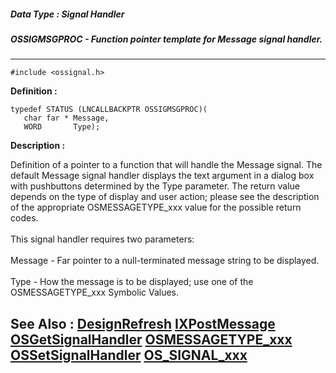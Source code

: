 ##### Data Type : Signal Handler
##### OSSIGMSGPROC - Function pointer template for Message signal handler.
---
```
#include <ossignal.h>
```

**Definition :**
```
typedef STATUS (LNCALLBACKPTR OSSIGMSGPROC)(
   char far * Message,
   WORD       Type);
```

**Description :**

Definition of a pointer to a function that will handle the Message signal.  The default Message signal handler displays the text argument in a dialog box with pushbuttons determined by the Type parameter.  The return value depends on the type of display and user action;  please see the description of the appropriate OSMESSAGETYPE_xxx value for the possible return codes.<br>
<br>
This signal handler requires two parameters:<br>
<br>
    Message - Far pointer to a null-terminated message string to be displayed.<br>
<br>
    Type - How the message is to be displayed;  use one of the OSMESSAGETYPE_xxx Symbolic Values.


**See Also :**
[DesignRefresh](/domino-c-api-docs/reference/Func/DesignRefresh)
[IXPostMessage](/domino-c-api-docs/reference/Func/IXPostMessage)
[OSGetSignalHandler](/domino-c-api-docs/reference/Func/OSGetSignalHandler)
[OSMESSAGETYPE_xxx](/domino-c-api-docs/reference/Symb/OSMESSAGETYPE_xxx)
[OSSetSignalHandler](/domino-c-api-docs/reference/Func/OSSetSignalHandler)
[OS_SIGNAL_xxx](/domino-c-api-docs/reference/Symb/OS_SIGNAL_xxx)
---
